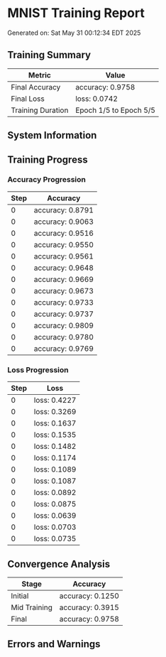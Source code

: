 # MNIST Training Report
Generated on: Sat May 31 00:12:34 EDT 2025

## Training Summary

| Metric | Value |
|--------|-------|
| Final Accuracy | accuracy: 0.9758 |
| Final Loss | loss: 0.0742 |
| Training Duration | Epoch 1/5 to Epoch 5/5 |

## System Information



## Training Progress

### Accuracy Progression

| Step | Accuracy |
|------|----------|
| 0 | accuracy: 0.8791 |
| 0 | accuracy: 0.9063 |
| 0 | accuracy: 0.9516 |
| 0 | accuracy: 0.9550 |
| 0 | accuracy: 0.9561 |
| 0 | accuracy: 0.9648 |
| 0 | accuracy: 0.9669 |
| 0 | accuracy: 0.9673 |
| 0 | accuracy: 0.9733 |
| 0 | accuracy: 0.9737 |
| 0 | accuracy: 0.9809 |
| 0 | accuracy: 0.9780 |
| 0 | accuracy: 0.9769 |

### Loss Progression

| Step | Loss |
|------|------|
| 0 | loss: 0.4227 |
| 0 | loss: 0.3269 |
| 0 | loss: 0.1637 |
| 0 | loss: 0.1535 |
| 0 | loss: 0.1482 |
| 0 | loss: 0.1174 |
| 0 | loss: 0.1089 |
| 0 | loss: 0.1087 |
| 0 | loss: 0.0892 |
| 0 | loss: 0.0875 |
| 0 | loss: 0.0639 |
| 0 | loss: 0.0703 |
| 0 | loss: 0.0735 |

## Convergence Analysis

| Stage | Accuracy |
|-------|----------|
| Initial | accuracy: 0.1250 |
| Mid Training | accuracy: 0.3915 |
| Final | accuracy: 0.9758 |

## Errors and Warnings


